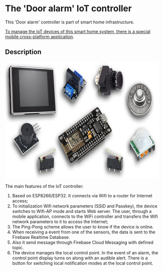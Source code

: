 # The 'Door alarm' IoT controller

This 'Door alarm' controller is part of smart home infrastructure.

[To manage the IoT devices of this smart home system, there is a special mobile cross-platform application](https://github.com/0kmMobi/iots_manager).

## Description

<img height="384" width="768" src="/_readmi-res/elements.png">

The main features of the IoT controller:
1. Based on ESP8266/ESP32. It connects via Wifi to a router for Internet access;
2. To initialization Wifi network parameters (SSID and Passkey), the device switches to Wifi-AP mode and starts Web server. The user, through a mobile application, connects to the WiFi controller and transfers the Wifi network parameters to it to access the Internet;
3. The Ping-Pong scheme allows the user to know if the device is online.
4. When receiving a event from one of the sensors, the data is sent to the Firebase Realtime Database. 
5. Also it send message through Firebase Cloud Messaging with defined topic.
6. The device manages the local control point. In the event of an alarm, the control point display turns on along with an audible alert. There is a button for switching local notification modes at the local control point.





